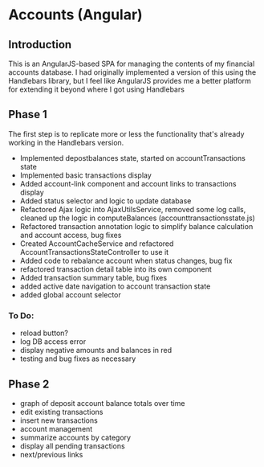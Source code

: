 # Accounts (Angular)

## Introduction

This is an AngularJS-based SPA for managing the contents of my financial
accounts database. I had originally implemented a version of this using
the Handlebars library, but I feel like AngularJS provides me a better
platform for extending it beyond where I got using Handlebars

## Phase 1

The first step is to replicate more or less the functionality that's already
working in the Handlebars version.

* Implemented depostbalances state, started on accountTransactions state
* Implemented basic transactions display
* Added account-link component and account links to transactions display
* Added status selector and logic to update database
* Refactored Ajax logic into AjaxUtilsService, removed some log calls, cleaned
  up the logic in computeBalances (accounttransactionsstate.js)
* Refactored transaction annotation logic to simplify balance calculation and
  account access, bug fixes
* Created AccountCacheService and refactored AccountTransactionsStateController
  to use it
* Added code to rebalance account when status changes, bug fix
* refactored transaction detail table into its own component
* Added transaction summary table, bug fixes
* added active date navigation to account transaction state
* added global account selector

### To Do:

* reload button?
* log DB access error
* display negative amounts and balances in red
* testing and bug fixes as necessary

## Phase 2

* graph of deposit account balance totals over time
* edit existing transactions
* insert new transactions
* account management
* summarize accounts by category
* display all pending transactions
* next/previous links
